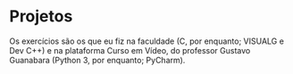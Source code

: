 # Projetos
Os exercícios são os que eu fiz na faculdade (C, por enquanto; VISUALG e Dev C++) e na plataforma Curso em Vídeo, do professor Gustavo Guanabara (Python 3, por enquanto; PyCharm).
